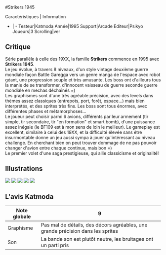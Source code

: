 #Strikers 1945

Caractéristiques | Information
- | -
Testeur|Katmoda
Année|1995
Support|Arcade
Editeur|Psikyo
Joueurs|3
Scrolling|ver

## Critique
Série parallèle à celle des 19XX, la famille <b>Strikers</b> commence en 1995 avec <b>Strikers 1945</b>.<br/>Le jeu évolue, à travers 8 niveaux, d'un style vintage deuxième guerre mondiale façon Battle Garegga vers un genre manga de l'espace avec robot géant, une progression souple et très amusante. Les boss ont d'ailleurs tous la manie de se transformer, d'innocent vaisseau de guerre seconde guerre mondiale en mechas déchaînés =)<br/>Les graphismes sont d'une très agréable précision, avec des levels dans thèmes assez classiques (entrepots, port, forêt, espace...) mais bien interprétés, et des sprites très fins. Les boss sont tous énormes, avec différentes phases et métamorphoses...<br/>Le joueur peut choisir parmi 6 avions, différents par leur armement (tir simple, tir secondaire, tir "en formation" et smart bomb), d'une puissance assez inégale (le BF109 est à mon sens de loin le meilleur). Le gameplay est excellent, similaire à celui des 19XX, et la difficulté élevée sans être insurmontable donne un jeu aussi sympa à jouer qu'intéressant au niveau challenge. En cherchant bien on peut trouver dommage de ne pas pouvoir changer d'avion entre chaque continue, mais bon =)<br/>Le premier volet d'une saga prestigieuse, qui allie classicisme et originalité!

## Illustrations
![](http://www.shmup.com/images/thumbs/strikers.jpg)
![](http://www.shmup.com/images/thumbs/strikers-2.jpg)
![](http://www.shmup.com/images/thumbs/)
![](http://www.shmup.com/images/thumbs/)
![](http://www.shmup.com/images/thumbs/)

## L'avis Katmoda
Note globale|9
-|-
Graphisme|Pas mal de détails, des décors agréables, une grande précision dans les sprites
Son|La bande son est plutôt neutre, les bruitages ont un parti pris
